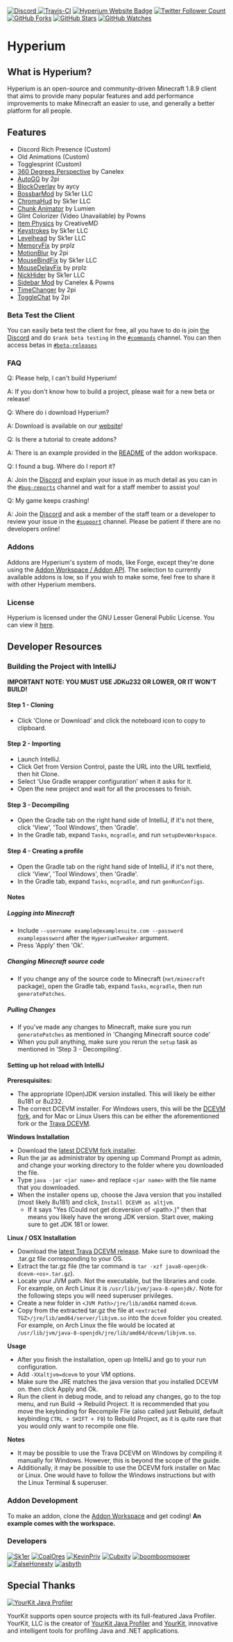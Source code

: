 [ ![Discord](https://canary.discordapp.com/api/guilds/411619823445999637/widget.png) ](https://discord.gg/sk1er)
[ ![Travis-CI](https://travis-ci.org/HyperiumClient/Hyperium.svg?branch=master)](https://travis-ci.org/HyperiumClient/Hyperium)
[ ![Hyperium Website Badge](https://img.shields.io/badge/visit%20our-website-red.svg)](https://hyperium.cc)
[ ![Twitter Follower Count](https://img.shields.io/twitter/follow/HyperiumClient.svg?label=Follow&style=social)](https://twitter.com/HyperiumClient)
[ ![GitHub Forks](https://img.shields.io/github/forks/HyperiumClient/Hyperium.svg?style=social&label=Fork&maxAge=2592000)](https://github.com/HyperiumClient/Hyperium/network)
[ ![GitHub Stars](https://img.shields.io/github/stars/HyperiumClient/Hyperium.svg?style=social&label=Star&maxAge=2592000)](https://github.com/HyperiumClient/Hyperium/stargazers)
[ ![GitHub Watches](https://img.shields.io/github/watchers/HyperiumClient/Hyperium.svg?style=social&label=Watch&maxAge=2592000)](https://github.com/HyperiumClient/Hyperium/watchers)  

# Hyperium #  

## What is Hyperium? ##
Hyperium is an open-source and community-driven Minecraft 1.8.9 client that aims to provide many popular features and add performance improvements to make Minecraft an easier to use, and generally a better platform for all people.

## Features ##
- Discord Rich Presence (Custom)
- Old Animations (Custom)
- Togglesprint (Custom)
- [360 Degrees Perspective](https://www.youtube.com/watch?v=7FdMMpzNdUk) by Canelex
- [AutoGG](https://2pi.pw/mods/autogg) by 2pi
- [BlockOverlay](https://aycy.github.io/) by aycy
- [BossbarMod](https://www.youtube.com/watch?v=tigBu2OyZ4I) by Sk1er LLC
- [ChromaHud](https://sk1er.club/mods/tayber50k) by Sk1er LLC
- [Chunk Animator](https://www.curseforge.com/minecraft/mc-mods/chunk-animator) by Lumien
- Glint Colorizer (Video Unavailable) by Powns
- [Item Physics](https://www.curseforge.com/minecraft/mc-mods/itemphysic) by CreativeMD
- [Keystrokes](https://sk1er.club/mods/keystrokesmod) by Sk1er LLC
- [Levelhead](https://sk1er.club/mods/level_head) by Sk1er LLC
- [MemoryFix](https://prplz.io/memoryfix/) by prplz
- [MotionBlur](https://2pi.pw/mods/motionblur) by 2pi
- [MouseBindFix](https://sk1er.club/mods/mousebindfix) by Sk1er LLC
- [MouseDelayFix](https://prplz.io/mousedelayfix/) by prplz
- [NickHider](https://sk1er.club/mods/nick_hider) by Sk1er LLC
- [Sidebar Mod](https://www.youtube.com/watch?v=cn9VvT43yRs) by Canelex & Powns
- [TimeChanger](https://2pi.pw/mods/timechanger) by 2pi
- [ToggleChat](https://2pi.pw/mods/togglechat) by 2pi

### Beta Test the Client ###  
You can easily beta test the client for free, all you have to do is join [the Discord](https://discord.gg/sk1er) and do `$rank beta testing` in the [`#commands`](https://discordapp.com/channels/411619823445999637/411620555960352787) channel. You can then access betas in [`#beta-releases`](https://discordapp.com/channels/411619823445999637/595634170336641045)

### FAQ ###  
Q: Please help, I can't build Hyperium!

A: If you don't know how to build a project, please wait for a new beta or release! 

Q: Where do i download Hyperium?

A: Download is available on our [website](https://hyperium.cc/downloads)!

Q: Is there a tutorial to create addons?

A: There is an example provided in the [README](https://github.com/HyperiumClient/Addon-Workspace/blob/master/README.md) of the addon workspace.

Q: I found a bug. Where do I report it?

A: Join the [Discord](https://discord.gg/sk1er) and explain your issue in as much detail as you can in the [`#bug-reports`](https://discordapp.com/channels/411619823445999637/429311217862180867) channel and wait for a staff member to assist you!

Q: My game keeps crashing!

A: Join the [Discord](https://discord.gg/sk1er) and ask a member of the staff team or a developer to review your issue in the [`#support`](https://discordapp.com/channels/411619823445999637/412310617442091008) channel. Please be patient if there are no developers online!

### Addons ###
Addons are Hyperium's system of mods, like Forge, except they're done using the [Addon Workspace / Addon API](https://github.com/HyperiumClient/Addon-Workspace/). The selection to currently available addons is low, so if you wish to make some, feel free to share it with other Hyperium members.

### License ###  
Hyperium is licensed under the GNU Lesser General Public License. You can view it [here](./LICENSE).

## Developer Resources ##
	
### Building the Project with IntelliJ ###

<!-- so nobody ever has to go through my pain again -violet -->
**IMPORTANT NOTE: YOU MUST USE JDKu232 OR LOWER, OR IT WON'T BUILD!**

#### Step 1 - Cloning
- Click 'Clone or Download' and click the noteboard icon to copy to clipboard.

#### Step 2 - Importing
- Launch IntelliJ.
- Click Get from Version Control, paste the URL into the URL textfield, then hit Clone.
- Select 'Use Gradle wrapper configuration' when it asks for it.
- Open the new project and wait for all the processes to finish.

#### Step 3 - Decompiling
- Open the Gradle tab on the right hand side of IntelliJ, if it's not there, click 'View', 'Tool Windows', then 'Gradle'.
- In the Gradle tab, expand `Tasks`, `mcgradle`, and run `setupDevWorkspace`.

#### Step 4 - Creating a profile
- Open the Gradle tab on the right hand side of IntelliJ, if it's not there, click 'View', 'Tool Windows', then 'Gradle'.
- In the Gradle tab, expand `Tasks`, `mcgradle`, and run `genRunConfigs`.

#### Notes
##### Logging into Minecraft
- Include `--username example@examplesuite.com --password examplepassword` after the `HyperiumTweaker` argument.
- Press 'Apply' then 'Ok'.

##### Changing Minecraft source code
- If you change any of the source code to Minecraft (`net/minecraft` package), open the Gradle tab, expand `Tasks`, `mcgradle`, then run `generatePatches`.

##### Pulling Changes
- If you've made any changes to Minecraft, make sure you run `generatePatches` as mentioned in 'Changing Minecraft source code'
- When you pull anything, make sure you rerun the `setup` task as mentioned in 'Step 3 - Decompiling'.

#### Setting up hot reload with IntelliJ  
<!-- rewritten to explain more stuff, also to talk about trava dcevm -->
<!-- i call it "DCEVM fork" to differentiate it from the original, old DCEVM fork. since trava is also a fork of the fork, i don't want to to get confusing, so i'm just calling it the trava dcevm -->
**Preresquisites:**  
- The appropriate (Open)JDK version installed. This will likely be either 8u181 or 8u232.
- The correct DCEVM installer. For Windows users, this will be the [DCEVM fork](https://github.com/dcevm/dcevm/releases), and for Mac or Linux Users this can be either the aforementioned fork or the [Trava DCEVM](https://github.com/TravaOpenJDK/trava-jdk-8-dcevm/releases). 

**Windows Installation**
- Download the [latest DCEVM fork installer](https://github.com/dcevm/dcevm/releases/latest).
- Run the jar as administrator by opening up Command Prompt as admin, and change your working directory to the folder where you downloaded the file.
- Type `java -jar <jar name>` and replace `<jar name>` with the file name that you downloaded.
- When the installer opens up, choose the Java version that you installed (most likely 8u181) and click, `Install DCEVM as altjvm`.
	- If it says "Yes (Could not get dceversion of \<path\>.)" then that means you likely have the wrong JDK version. Start over, making sure to get JDK 181 or lower. 

**Linux / OSX Installation**
- Download the [latest Trava DCEVM release](https://github.com/TravaOpenJDK/trava-jdk-8-dcevm/releases/latest). Make sure to download the .tar.gz file corresponding to your OS.
- Extract the tar.gz file (the tar command is `tar -xzf java8-openjdk-dcevm-<os>.tar.gz`).
- Locate your JVM path. Not the executable, but the libraries and code. For example, on Arch Linux it is `/usr/lib/jvm/java-8-openjdk/`. Note for the following steps you will need superuser privileges.
- Create a new folder in `<JVM Path>/jre/lib/amd64` named `dcevm`.
- Copy from the extracted tar.gz the file at `<extracted TGZ>/jre/lib/amd64/server/libjvm.so` into the `dcevm` folder you created. For example, on Arch Linux the file would be located at `/usr/lib/jvm/java-8-openjdk/jre/lib/amd64/dcevm/libjvm.so`. 

**Usage**
- After you finish the installation, open up IntelliJ and go to your run configuration.
- Add `-XXaltjvm=dcevm` to your VM options.
- Make sure the JRE matches the java version that you installed DCEVM on. then click Apply and Ok.
- Run the client in debug mode, and to reload any changes, go to the top menu, and run Build -> Rebuild Project. It is recommended that you move the keybinding for Recompile File (also called just Rebuild, default keybinding `CTRL + SHIFT + F9`) to Rebuild Project, as it is quite rare that you would only want to recompile one file. 

**Notes**
- It may be possible to use the Trava DCEVM on Windows by compiling it manually for Windows. However, this is beyond the scope of the guide.
- Additionally, it may be possible to use the DCEVM fork installer on Mac or Linux. One would have to follow the Windows instructions but with the Linux Terminal & superuser. 


### Addon Development ###
To make an addon, clone the [Addon Workspace](https://github.com/HyperiumClient/Addon-Workspace) and get coding!
**An example comes with the workspace.**

### Developers ###
[![Sk1er](https://avatars1.githubusercontent.com/u/18709703?s=128&v=4)](https://github.com/Sk1er)
[![CoalOres](https://avatars0.githubusercontent.com/u/12765568?s=128&v=4)](https://github.com/CoalCoding)
[![KevinPriv](https://avatars3.githubusercontent.com/u/31252471?s=128&v=4)](https://github.com/KevinPriv)
[![Cubxity](https://avatars1.githubusercontent.com/u/27609129?s=128&v=4)](https://github.com/Cubxity)
[![boomboompower](https://avatars1.githubusercontent.com/u/12974350?s=128&v=4)](https://github.com/boomboompower)
[![FalseHonesty](https://avatars2.githubusercontent.com/u/20765494?s=128&v=4)](https://github.com/FalseHonesty)
[![asbyth](https://avatars1.githubusercontent.com/u/36578995?s=128&v=4)](https://github.com/asbyth)

## Special Thanks ##
[![YourKit Java Profiler](https://www.yourkit.com/images/yklogo.png)](https://www.yourkit.com/java/profiler/)

YourKit supports open source projects with its full-featured Java Profiler.
YourKit, LLC is the creator of [YourKit Java Profiler](https://www.yourkit.com/java/profiler/)
and [YourKit](https://www.yourkit.com/.net/profiler/), innovative and intelligent tools for profiling Java and .NET applications.
